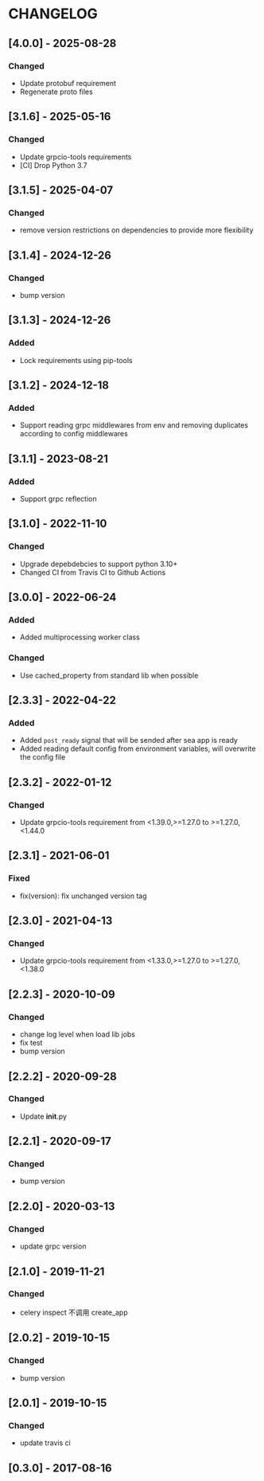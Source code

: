 # CHANGELOG

## [4.0.0] - 2025-08-28
### Changed
- Update protobuf requirement
- Regenerate proto files

## [3.1.6] - 2025-05-16
### Changed
- Update grpcio-tools requirements
- [CI] Drop Python 3.7

## [3.1.5] - 2025-04-07
### Changed
- remove version restrictions on dependencies to provide more flexibility

## [3.1.4] - 2024-12-26
### Changed
- bump version

## [3.1.3] - 2024-12-26
### Added
- Lock requirements using pip-tools

## [3.1.2] - 2024-12-18
### Added
- Support reading grpc middlewares from env and removing duplicates according to config middlewares

## [3.1.1] - 2023-08-21
### Added
- Support grpc reflection

## [3.1.0] - 2022-11-10
### Changed
- Upgrade depebdebcies to support python 3.10+
- Changed CI from Travis CI to Github Actions

## [3.0.0] - 2022-06-24
### Added
- Added multiprocessing worker class
### Changed
- Use cached_property from standard lib when possible


## [2.3.3] - 2022-04-22
### Added
- Added `post_ready` signal that will be sended after sea app is ready
- Added reading default config from environment variables, will overwrite the config file

## [2.3.2] - 2022-01-12
### Changed
- Update grpcio-tools requirement from <1.39.0,>=1.27.0 to >=1.27.0,<1.44.0

## [2.3.1] - 2021-06-01
### Fixed
- fix(version): fix unchanged version tag

## [2.3.0] - 2021-04-13
### Changed
- Update grpcio-tools requirement from <1.33.0,>=1.27.0 to >=1.27.0,<1.38.0

## [2.2.3] - 2020-10-09
### Changed
- change log level when load lib jobs
- fix test
- bump version

## [2.2.2] - 2020-09-28
### Changed
- Update __init__.py

## [2.2.1] - 2020-09-17
### Changed
- bump version

## [2.2.0] - 2020-03-13
### Changed
- update grpc version

## [2.1.0] - 2019-11-21
### Changed
- celery inspect 不调用 create_app

## [2.0.2] - 2019-10-15
### Changed
- bump version

## [2.0.1] - 2019-10-15
### Changed
- update travis ci

## [0.3.0] - 2017-08-16
